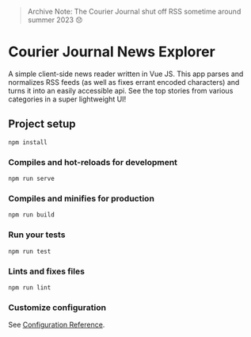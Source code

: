 > Archive Note: The Courier Journal shut off RSS sometime around summer 2023 😞

# Courier Journal News Explorer
A simple client-side news reader written in Vue JS. This app parses and normalizes RSS feeds (as well as fixes errant encoded characters) and turns it into an easily accessible api. See the top stories from various categories in a super lightweight UI!


## Project setup
```
npm install
```

### Compiles and hot-reloads for development
```
npm run serve
```

### Compiles and minifies for production
```
npm run build
```

### Run your tests
```
npm run test
```

### Lints and fixes files
```
npm run lint
```

### Customize configuration
See [Configuration Reference](https://cli.vuejs.org/config/).
